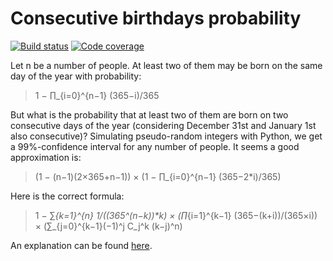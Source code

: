 ﻿# Consecutive birthdays probability

[![Build status][Build image]][Build]
[![Code coverage][Codecov image]][Codecov]

  [Build]: https://travis-ci.org/woctezuma/Consecutive-birthdays-probability
  [Build image]: https://travis-ci.org/woctezuma/Consecutive-birthdays-probability.svg?branch=master

  [PyUp]: https://pyup.io/repos/github/woctezuma/Consecutive-birthdays-probability/
  [Dependency image]: https://pyup.io/repos/github/woctezuma/Consecutive-birthdays-probability/shield.svg
  [Python3 image]: https://pyup.io/repos/github/woctezuma/Consecutive-birthdays-probability/python-3-shield.svg

  [Codecov]: https://codecov.io/gh/woctezuma/Consecutive-birthdays-probability
  [Codecov image]: https://codecov.io/gh/woctezuma/Consecutive-birthdays-probability/branch/master/graph/badge.svg

Let n be a number of people. At least two of them may be born on the same day of the year with probability:

> 1 − ∏_{i=0}^{n−1} (365−i)/365

But what is the probability that at least two of them are born on two consecutive days of the year (considering December
31st and January 1st also consecutive)? Simulating pseudo-random integers with Python, we get a 99%-confidence interval
for any number of people. It seems a good approximation is:

> (1 − (n−1)(2×365+n−1)) × (1 − ∏_{i=0}^{n−1} (365−2*i)/365)

Here is the correct formula:

> 1 − ∑_{k=1}^{n} 1/((365^(n−k))*k) × (∏_{i=1}^{k−1} (365−(k+i))/(365×i)) × (∑_{j=0}^{k−1}(−1)^j C_j^k (k−j)^n)

An explanation can be found [here](http://math.stackexchange.com/questions/18268/consecutive-birthdays-probability/18363#18363).
